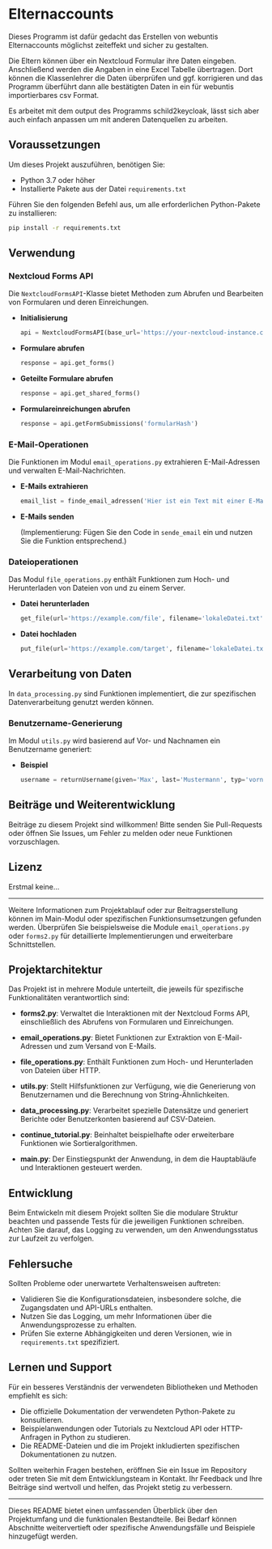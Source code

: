 # Elternaccounts

Dieses Programm ist dafür gedacht das Erstellen von webuntis Elternaccounts möglichst zeiteffekt und sicher zu gestalten.

Die Eltern können über ein Nextcloud Formular ihre Daten eingeben. Anschließend werden die Angaben in eine Excel Tabelle übertragen. Dort können die Klassenlehrer die Daten überprüfen und ggf. korrigieren und das Programm überführt dann alle bestätigten Daten in ein für webuntis importierbares csv Format.

Es arbeitet mit dem output des Programms schild2keycloak, lässt sich aber auch einfach anpassen um mit anderen Datenquellen zu arbeiten.


## Voraussetzungen

Um dieses Projekt auszuführen, benötigen Sie:

- Python 3.7 oder höher
- Installierte Pakete aus der Datei `requirements.txt`

Führen Sie den folgenden Befehl aus, um alle erforderlichen Python-Pakete zu installieren:

```bash
pip install -r requirements.txt
```

## Verwendung

### Nextcloud Forms API

Die `NextcloudFormsAPI`-Klasse bietet Methoden zum Abrufen und Bearbeiten von Formularen und deren Einreichungen.

- **Initialisierung**

  ```python
  api = NextcloudFormsAPI(base_url='https://your-nextcloud-instance.com', username='deinBenutzername', password='deinPasswort')
  ```

- **Formulare abrufen**

  ```python
  response = api.get_forms()
  ```

- **Geteilte Formulare abrufen**

  ```python
  response = api.get_shared_forms()
  ```

- **Formulareinreichungen abrufen**

  ```python
  response = api.getFormSubmissions('formularHash')
  ```

### E-Mail-Operationen

Die Funktionen im Modul `email_operations.py` extrahieren E-Mail-Adressen und verwalten E-Mail-Nachrichten.

- **E-Mails extrahieren**

  ```python
  email_list = finde_email_adressen('Hier ist ein Text mit einer E-Mail-Adresse: test@example.com')
  ```

- **E-Mails senden**

  (Implementierung: Fügen Sie den Code in `sende_email` ein und nutzen Sie die Funktion entsprechend.)

### Dateioperationen

Das Modul `file_operations.py` enthält Funktionen zum Hoch- und Herunterladen von Dateien von und zu einem Server.

- **Datei herunterladen**

  ```python
  get_file(url='https://example.com/file', filename='lokaleDatei.txt', username='deinBenutzername', password='deinPasswort')
  ```

- **Datei hochladen**

  ```python
  put_file(url='https://example.com/target', filename='lokaleDatei.txt', username='deinBenutzername', password='deinPasswort')
  ```

## Verarbeitung von Daten

In `data_processing.py` sind Funktionen implementiert, die zur spezifischen Datenverarbeitung genutzt werden können. 

### Benutzername-Generierung

Im Modul `utils.py` wird basierend auf Vor- und Nachnamen ein Benutzername generiert:

- **Beispiel**

  ```python
  username = returnUsername(given='Max', last='Mustermann', typ='vorname.nachname')
  ```

## Beiträge und Weiterentwicklung

Beiträge zu diesem Projekt sind willkommen! Bitte senden Sie Pull-Requests oder öffnen Sie Issues, um Fehler zu melden oder neue Funktionen vorzuschlagen.

## Lizenz

Erstmal keine...

---

Weitere Informationen zum Projektablauf oder zur Beitragserstellung können im Main-Modul oder spezifischen Funktionsumsetzungen gefunden werden. Überprüfen Sie beispielsweise die Module `email_operations.py` oder `forms2.py` für detaillierte Implementierungen und erweiterbare Schnittstellen.

## Projektarchitektur

Das Projekt ist in mehrere Module unterteilt, die jeweils für spezifische Funktionalitäten verantwortlich sind:

- **forms2.py**: Verwaltet die Interaktionen mit der Nextcloud Forms API, einschließlich des Abrufens von Formularen und Einreichungen.

- **email_operations.py**: Bietet Funktionen zur Extraktion von E-Mail-Adressen und zum Versand von E-Mails.

- **file_operations.py**: Enthält Funktionen zum Hoch- und Herunterladen von Dateien über HTTP.

- **utils.py**: Stellt Hilfsfunktionen zur Verfügung, wie die Generierung von Benutzernamen und die Berechnung von String-Ähnlichkeiten.

- **data_processing.py**: Verarbeitet spezielle Datensätze und generiert Berichte oder Benutzerkonten basierend auf CSV-Dateien.

- **continue_tutorial.py**: Beinhaltet beispielhafte oder erweiterbare Funktionen wie Sortieralgorithmen.

- **main.py**: Der Einstiegspunkt der Anwendung, in dem die Hauptabläufe und Interaktionen gesteuert werden.

## Entwicklung

Beim Entwickeln mit diesem Projekt sollten Sie die modulare Struktur beachten und passende Tests für die jeweiligen Funktionen schreiben. Achten Sie darauf, das Logging zu verwenden, um den Anwendungsstatus zur Laufzeit zu verfolgen.

## Fehlersuche

Sollten Probleme oder unerwartete Verhaltensweisen auftreten:

- Validieren Sie die Konfigurationsdateien, insbesondere solche, die Zugangsdaten und API-URLs enthalten.
- Nutzen Sie das Logging, um mehr Informationen über die Anwendungsprozesse zu erhalten.
- Prüfen Sie externe Abhängigkeiten und deren Versionen, wie in `requirements.txt` spezifiziert.

## Lernen und Support

Für ein besseres Verständnis der verwendeten Bibliotheken und Methoden empfiehlt es sich:

- Die offizielle Dokumentation der verwendeten Python-Pakete zu konsultieren.
- Beispielanwendungen oder Tutorials zu Nextcloud API oder HTTP-Anfragen in Python zu studieren.
- Die README-Dateien und die im Projekt inkludierten spezifischen Dokumentationen zu nutzen.

Sollten weiterhin Fragen bestehen, eröffnen Sie ein Issue im Repository oder treten Sie mit dem Entwicklungsteam in Kontakt. Ihr Feedback und Ihre Beiträge sind wertvoll und helfen, das Projekt stetig zu verbessern.

---

Dieses README bietet einen umfassenden Überblick über den Projektumfang und die funktionalen Bestandteile. Bei Bedarf können Abschnitte weitervertieft oder spezifische Anwendungsfälle und Beispiele hinzugefügt werden.

